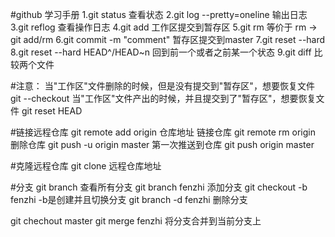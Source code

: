 #github 学习手册
1.git status                查看状态
2.git log --pretty=oneline  输出日志
3.git reflog                查看操作日志
4.git add <filename>        工作区提交到暂存区
5.git rm <filename>         等价于 rm <filename> -> git add/rm <filename>
6.git commit -m "comment"   暂存区提交到master
7.git reset --hard <id>     
8.git reset --hard HEAD^/HEAD~n 回到前一个或者之前某一个状态
9.git diff <filename>       比较两个文件


#注意：
  当"工作区"文件删除的时候，但是没有提交到"暂存区"，想要恢复文件
  git --checkout <filename>
  当"工作区"文件产出的时候，并且提交到了"暂存区"，想要恢复文件
  git reset HEAD <filename>

#链接远程仓库
  git remote add origin 仓库地址    链接仓库
  git remote rm origin              删除仓库
  git push -u  origin master        第一次推送到仓库
  git push  origin master

#克隆远程仓库
  git clone 远程仓库地址

#分支
  git branch               查看所有分支
  git branch fenzhi        添加分支
  git checkout -b fenzhi   -b是创建并且切换分支
  git branch -d fenzhi     删除分支

  git chechout master
  git merge fenzhi         将分支合并到当前分支上
